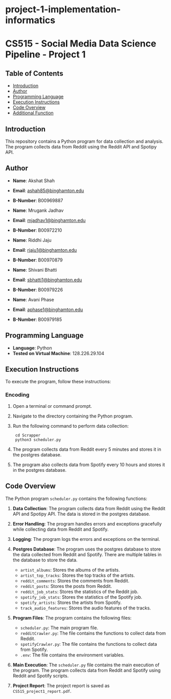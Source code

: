 # project-1-implementation-informatics

# CS515 - Social Media Data Science Pipeline - Project 1

## Table of Contents

- [Introduction](#introduction)
- [Author](#author)
- [Programming Language](#programming-language)
- [Execution Instructions](#execution-instructions)
- [Code Overview](#code-overview)
- [Additional Function](#additional-function)

## Introduction

This repository contains a Python program for data collection and
analysis. The program collects data from Reddit using the Reddit API and
Spotipy API. 

## Author

- **Name**: Akshat Shah
- **Email**: ashah85@binghamton.edu
- **B-Number**: B00969887

- **Name**: Mrugank Jadhav
- **Email**: mjadhav1@binghamton.edu
- **B-Number**: B00972210

- **Name**: Riddhi Jaju
- **Email**: rjaju1@binghamton.edu
- **B-Number**: B00970879

- **Name**: Shivani Bhatti
- **Email**: sbhatti1@binghamton.edu
- **B-Number**: B00979226

- **Name**: Avani Phase
- **Email**: aphase1@binghamton.edu
- **B-Number**: B00979185

## Programming Language

- **Language**: Python
- **Tested on Virtual Machine**: 128.226.29.104

## Execution Instructions

To execute the program, follow these instructions:

### Encoding

1. Open a terminal or command prompt.
2. Navigate to the directory containing the Python program.
3. Run the following command to perform data collection: 
   
        cd Scrapper
        python3 scheduler.py

4. The program collects data from Reddit every 5 minutes and stores it
   in the postgres database.

5. The program also collects data from Spotify every 10 hours and 
   stores it in the postgres database.

## Code Overview

The Python program `scheduler.py` contains the following functions:

1. **Data Collection**: The program collects data from Reddit using the
   Reddit API and Spotipy API. The data is stored in the postgres 
   database.

2. **Error Handling**: The program handles errors and exceptions 
   gracefully while collecting data from Reddit and Spotify.

3. **Logging**: The program logs the errors and exceptions on the 
   terminal.

4. **Postgres Database**: The program uses the postgres database to 
   store the data collected from Reddit and Spotify. There are multiple
    tables in the database to store the data.
    - `artist_albums`: Stores the albums of the artists.
    - `artist_top_tracks`: Stores the top tracks of the artists.
    - `reddit_comments`: Stores the comments from Reddit.
    - `reddit_posts`: Stores the posts from Reddit.
    - `reddit_job_stats`: Stores the statistics of the Reddit job.
    - `spotify_job_stats`: Stores the statistics of the Spotify job.
    - `spotify_artists`: Stores the artists from Spotify.
    - `track_audio_features`: Stores the audio features of the tracks.

5. **Program Files**: The program contains the following files:
    - `scheduler.py`: The main program file.
    - `redditCrawler.py`: The file contains the functions to collect 
      data from Reddit.
    - `spotifyCrawler.py`: The file contains the functions to collect 
      data from Spotify.
    - `.env`: The file contains the environment variables.

6. **Main Execution**: The `scheduler.py` file contains the main 
   execution of the program. The program collects data from Reddit and 
   Spotify using Reddit and Spotify scripts.

7. **Project Report**: The project report is saved as `CS515_project1_report.pdf`.